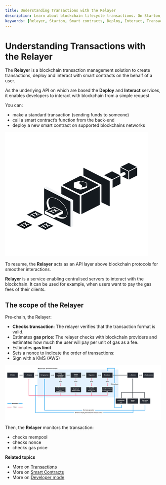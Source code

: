 ```yaml
---
title: Understanding Transactions with the Relayer
description: Learn about blockchain lifecycle transactions. On Starton, the Relayer is a blockchain transaction management solution to create transactions, deploy and interact with smart contracts on the behalf of a user.
keywords: [Relayer, Starton, Smart contracts, Deploy, Interact, Transaction]
---
```


# Understanding Transactions with the Relayer

The **Relayer** is a blockchain transaction management solution to create transactions, deploy and interact with smart contracts on the behalf of a user.

As the underlying API on which are based the **Deploy** and **Interact** services, it enables developers to interact with blockchain from a simple request.

You can:
- make a standard transaction (sending funds to someone)
- call a smart contract’s function from the back-end
- deploy a new smart contract on supported blockchains networks

![Relayer](src/relayer.png)

To resume, the **Relayer** acts as an API layer above blockchain protocols for smoother interactions.

**Relayer** is a service enabling centralised servers to interact with the blockchain. It can be used for example, when users want to pay the gas fees of their clients.

## The scope of the Relayer


Pre-chain, the Relayer:

- **Checks transaction**: The relayer verifies that the transaction format is valid.
- Estimates **gas price**: The relayer checks with blockchain providers and estimates how much the user will pay per unit of gas as a fee.
- Estimates **gas limit**  
- Sets a nonce to indicate the order of transactions:
- Sign with a KMS (AWS)

![Relayer prechain](src/schemaLight.jpg)

Then, the **Relayer** monitors the transaction:

- checks mempool
- checks nonce
- checks gas price



**Related topics**

- More on [Transactions](/Transactions/creating-a-transaction.mdx)
- More on [Smart Contracts](/Smart-contract/understanding-smart-contracts.md)
- More on [Developer mode](/Developer/Discovering-coding-interface.md)
